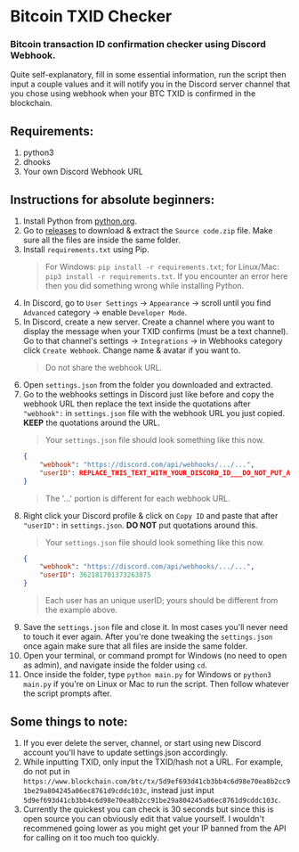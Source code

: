 # Bitcoin TXID Checker
### Bitcoin transaction ID confirmation checker using Discord Webhook. 

Quite self-explanatory, fill in some essential information, run the script then input a couple values and it will notify you in the Discord server channel that you chose using webhook when your BTC TXID is confirmed in the blockchain.

## Requirements:
1. python3
2. dhooks
3. Your own Discord Webhook URL

## Instructions for absolute beginners:
1. Install Python from [python.org](https://www.python.org/).
2. Go to [releases](https://github.com/opp/Bitcoin-TXID-Checker/releases/latest) to download & extract the `Source code.zip` file. Make sure all the files are inside the same folder. 
3. Install `requirements.txt` using Pip.
	> For Windows: `pip install -r requirements.txt`; for Linux/Mac: `pip3 install -r requirements.txt`.
    If you encounter an error here then you did something wrong while installing Python.
4. In Discord, go to `User Settings` -> `Appearance` -> scroll until you find `Advanced` category -> enable `Developer Mode`.
5. In Discord, create a new server. Create a channel where you want to display the message when your TXID confirms (must be a text channel). Go to that channel's settings -> `Integrations` -> in Webhooks category click `Create Webhook`. Change name & avatar if you want to.
    > Do not share the webhook URL.
6. Open `settings.json` from the folder you downloaded and extracted.
7. Go to the webhooks settings in Discord just like before and copy the webhook URL then replace the text inside the quotations after `"webhook":` in `settings.json` file with the webhook URL you just copied. **KEEP** the quotations around the URL.
    > Your `settings.json` file should look something like this now.
    ```json
    {
        "webhook": "https://discord.com/api/webhooks/.../...",
        "userID": REPLACE_THIS_TEXT_WITH_YOUR_DISCORD_ID___DO_NOT_PUT_ANY_QUOTATIONS_HERE
    }
    ```
    > The '...' portion is different for each webhook URL.
8. Right click your Discord profile & click on `Copy ID` and paste that after `"userID":` in `settings.json`. **DO NOT** put quotations around this.
    > Your `settings.json` file should look something like this now.
    ```json
    {
        "webhook": "https://discord.com/api/webhooks/.../...",
        "userID": 362181701373263875
    }
    ```
    > Each user has an unique userID; yours should be different from the example above.
9. Save the `settings.json` file and close it. In most cases you'll never need to touch it ever again. After you're done tweaking the `settings.json` once again make sure that all files are inside the same folder.
10. Open your terminal, or command prompt for Windows (no need to open as admin), and navigate inside the folder using `cd`.
11. Once inside the folder, type `python main.py` for Windows or `python3 main.py` if you're on Linux or Mac to run the script. Then follow whatever the script prompts after.

## Some things to note:
1. If you ever delete the server, channel, or start using new Discord account you'll have to update settings.json accordingly.
2. While inputting TXID, only input the TXID/hash not a URL. For example, do not put in `https://www.blockchain.com/btc/tx/5d9ef693d41cb3bb4c6d98e70ea8b2cc91be29a804245a06ec8761d9cddc103c`, instead just input `5d9ef693d41cb3bb4c6d98e70ea8b2cc91be29a804245a06ec8761d9cddc103c`.
4. Currently the quickest you can check is 30 seconds but since this is open source you can obviously edit that value yourself. I wouldn't recommened going lower as you might get your IP banned from the API for calling on it too much too quickly.
